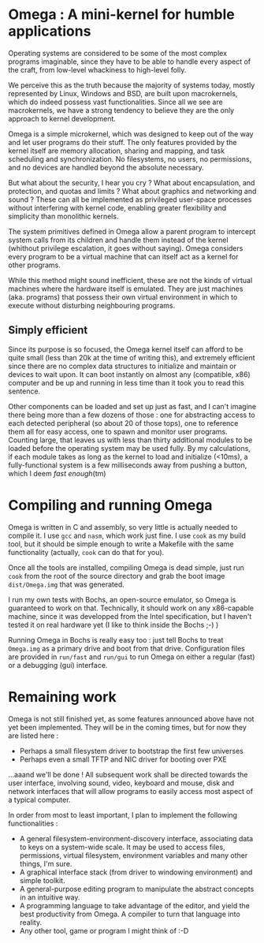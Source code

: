Omega : A mini-kernel for humble applications
=============================================

Operating systems are considered to be some of the most complex
programs imaginable, since they have to be able to handle every aspect
of the craft, from low-level whackiness to high-level folly.

We perceive this as the truth because the majority of systems today,
mostly represented by Linux, Windows and BSD, are built upon
macrokernels, which do indeed possess vast functionalities. Since all
we see are macrokernels, we have a strong tendency to believe they
are the only approach to kernel development.

Omega is a simple microkernel, which was designed to keep out of the
way and let user programs do their stuff. The only features provided
by the kernel itself are memory allocation, sharing and mapping, and
task scheduling and synchronization. No filesystems, no users, no
permissions, and no devices are handled beyond the absolute necessary.

But what about the security, I hear you cry ? What about
encapsulation, and protection, and quotas and limits ? What about
graphics and networking and sound ? These can all be implemented as
privileged user-space processes without interfering with kernel
code, enabling greater flexibility and simplicity than monolithic
kernels.

The system primitives defined in Omega allow a parent program to
intercept system calls from its children and handle them instead of
the kernel (whithout privilege escalation, it goes without saying).
Omega considers every program to be a virtual machine that can itself
act as a kernel for other programs. 

While this method might sound inefficient, these are not the kinds of
virtual machines where the hardware itself is emulated. They are just
machines (aka. programs) that possess their own virtual environment in
which to execute without disturbing neighbouring programs.

Simply efficient
----------------

Since its purpose is so focused, the Omega kernel itself can afford to
be quite small (less than 20k at the time of writing this), and
extremely efficient since there are no complex data structures to
initialize and maintain or devices to wait upon. It can boot instantly
on almost any (compatible, x86) computer and be up and running in less
time than it took you to read this sentence.

Other components can be loaded and set up just as fast, and I can't
imagine there being more than a few dozens of those : one for
abstracting access to each detected peripheral (so about 20 of those
tops), one to reference them all for easy access, one to spawn and
monitor user programs. Counting large, that leaves us with less than
thirty additional modules to be loaded before the operating system may
be used fully. By my calculations, if each module takes as long as the
kernel to load and initialize (<10ms), a fully-functional system is a
few milliseconds away from pushing a button, which I deem *fast enough*(tm)

Compiling and running Omega
===========================

Omega is written in C and assembly, so very little is actually needed
to compile it. I use `gcc` and `nasm`, which work just fine. I use
`cook` as my build tool, but it should be simple enough to write a
Makefile with the same functionality (actually, `cook` can do that for
you).

Once all the tools are installed, compiling Omega is dead simple, just
run `cook` from the root of the source directory and grab the boot
image `dist/Omega.img` that was generated.

I run my own tests with Bochs, an open-source emulator, so Omega is
guaranteed to work on that. Technically, it should work on any
x86-capable machine, since it was developped from the Intel
specification, but I haven't tested it on real hardware yet (I like to
think inside the Bochs ;-) )

Running Omega in Bochs is really easy too : just tell Bochs to treat
`Omega.img` as a primary drive and boot from that drive. Configuration files
are provided in `run/fast` and `run/gui` to run Omega on either a regular (fast)
or a debugging (gui) interface. 

Remaining work
==============

Omega is not still finished yet, as some features announced above
have not yet been implemented. They will be in the coming times, but for
now they are listed here : 

  * Perhaps a small filesystem driver to bootstrap the first few universes
  * Perhaps even a small TFTP and NIC driver for booting over PXE

...aaand we'll be done ! All subsequent work shall be directed towards
the user interface, involving sound, video, keyboard and mouse, disk
and network interfaces that will allow programs to easily access most
aspect of a typical computer.

In order from most to least important, I plan to implement the
following functionalities :
 
  * A general filesystem-environment-discovery interface, associating
    data to keys on a system-wide scale. It may be used to access
    files, permissions, virtual filesystem, environment variables and
    many other things, I'm sure.
  * A graphical interface stack (from driver to windowing environment)
    and simple toolkit.
  * A general-purpose editing program to manipulate the abstract
    concepts in an intuitive way.
  * A programming language to take advantage of the editor, and yield
    the best productivity from Omega. A compiler to turn that language
    into reality.
  * Any other tool, game or program I might think of :-D
